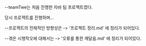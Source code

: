 --teamTwe는 처음 진행한 자바 팀 프로젝트였다.<p/>

당시 프로젝트를 진행하며...<p/>
--프로젝트의 전체적인 방향성은 -> '프로젝트 정리.md'  에 정리가 되어있다.<p/>
--겪은 시행착오에 대해서는 -> '오류를 통한 깨달음.md' 에 정리가 되어있다.
